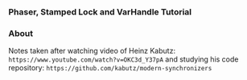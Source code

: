 ### Phaser, Stamped Lock and VarHandle Tutorial


### About
Notes taken after watching video of Heinz Kabutz: `https://www.youtube.com/watch?v=OKC3d_Y37pA`
and studying his code repository: `https://github.com/kabutz/modern-synchronizers`